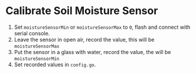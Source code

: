 # Calibrate Soil Moisture Sensor

1. Set `moistureSensorMin` or `moistureSensorMax` to `0`, flash and connect with serial console.
2. Leave the sensor in open air, record the value, this will be `moistureSensorMax`
3. Put the sensor in a glass with water, record the value, the will be `moistureSensorMin`
4. Set recorded values in `config.go`.
